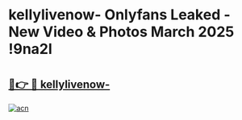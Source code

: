 # kellylivenow- Onlyfans Leaked - New Video & Photos March 2025 !9na2l

# <h2><a href="https://zy5ja5.iuczelnia.edu.pl?title=kellylivenow-&ref=9na2l">🔗👉 🔴 kellylivenow-</a></h2>

[![acn](https://github.com/user-attachments/assets/0f9c940e-d8b0-45ae-aac7-cd30a18b3e1c)](https://zy5ja5.iuczelnia.edu.pl?title=kellylivenow-&ref=9na2l)

